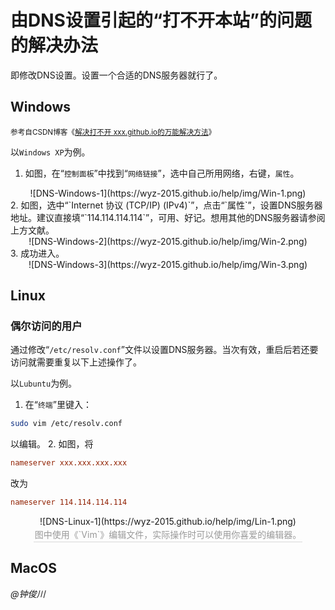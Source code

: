 # 由DNS设置引起的“打不开本站”的问题的解决办法

即修改DNS设置。设置一个合适的DNS服务器就行了。

## Windows

<small>参考自CSDN博客《[解决打不开 xxx.github.io的万能解决方法](https://blog.csdn.net/weixin_43769878/article/details/109217112)》</small>

以`Windows XP`为例。

1. 如图，在“`控制面板`”中找到“`网络链接`”，选中自己所用网络，右键，`属性`。
<center>
![DNS-Windows-1](https://wyz-2015.github.io/help/img/Win-1.png)
</center>
2. 如图，选中“`Internet 协议 (TCP/IP) (IPv4)`”，点击“`属性`”，设置DNS服务器地址。建议直接填“`114.114.114.114`”，可用、好记。想用其他的DNS服务器请参阅上方文献。
<center>
![DNS-Windows-2](https://wyz-2015.github.io/help/img/Win-2.png)
</center>
3. 成功进入。
<center>
![DNS-Windows-3](https://wyz-2015.github.io/help/img/Win-3.png)
</center> 

## Linux

### 偶尔访问的用户

通过修改“`/etc/resolv.conf`”文件以设置DNS服务器。当次有效，重启后若还要访问就需要重复以下上述操作了。

以`Lubuntu`为例。

1. 在“`终端`”里键入：
``` bash
sudo vim /etc/resolv.conf
```
以编辑。
2. 如图，将
``` conf
nameserver xxx.xxx.xxx.xxx
```
改为
``` conf
nameserver 114.114.114.114
```
<center>
![DNS-Linux-1](https://wyz-2015.github.io/help/img/Lin-1.png)
<br>
<div style="color:blue; border-bottom: 1px solid #d9d9d9;
display: inline-block; color: #999; padding: 2px;">
图中使用《`Vim`》编辑文件，实际操作时可以使用你喜爱的编辑器。
</div>
</center>

## MacOS

*@钟俊川*
